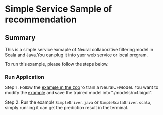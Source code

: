 # Simple Service Sample of recommendation

## Summary
This is a simple service exmaple of Neural collaborative filtering model in Scala and Java.You can plug it into yuor web service or local program. 

To run this example, please follow the steps below.

### Run Application

Step 1. Follow the [example in the zoo](https://github.com/intel-analytics/analytics-zoo/tree/master/zoo/src/main/scala/com/intel/analytics/zoo/examples/recommendation/README.md) to train a NeuralCFModel. You want to modify the [example](https://github.com/intel-analytics/analytics-zoo/blob/master/zoo/src/main/scala/com/intel/analytics/zoo/examples/recommendation/NeuralCFexample.scala) and save the trained model into "./models/ncf.bigdl".
   
Step 2. Run the example `SimpleDriver.java` or `SimpleScalaDriver.scala`, simply running it can get the prediction result in the terminal.

